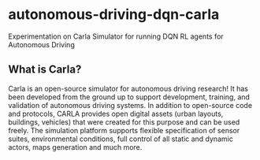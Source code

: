 # autonomous-driving-dqn-carla
Experimentation on Carla Simulator for running DQN RL agents for Autonomous Driving

## What is Carla?
Carla is an open-source simulator for autonomous driving research!
It has been developed from the ground up to support development, training, and validation of autonomous driving systems. In addition to open-source code and protocols, CARLA provides open digital assets (urban layouts, buildings, vehicles) that were created for this purpose and can be used freely. The simulation platform supports flexible specification of sensor suites, environmental conditions, full control of all static and dynamic actors, maps generation and much more.

